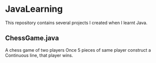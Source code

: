 # JavaLearning

This repository contains several projects I created when I learnt Java.

## ChessGame.java
A chess game of two players
Once 5 pieces of same player construct a Continuous line, that player wins.